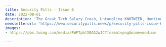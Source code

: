 ```yaml
---
title: Security Pills - Issue 6
date: 2022-08-01
description: 'The Great Tech Salary Crash, Untangling KNOTWEED, Hunting for Mass Assignment Vulnerabilities'
newsletterurl: 'https://www.securitypills.news/p/security-pills-issue-6'
images: 
- https://pbs.twimg.com/media/FWPTpbfX0AA2wIC?format=png&name=medium

--- 
```


